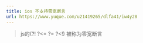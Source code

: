 ```yaml
---
title: ios 不支持零宽断言
url: https://www.yuque.com/u21419265/dlfa41/iw4y28
---
```


> js的(?! ?<= ?= ?\<!) 被称为零宽断言
